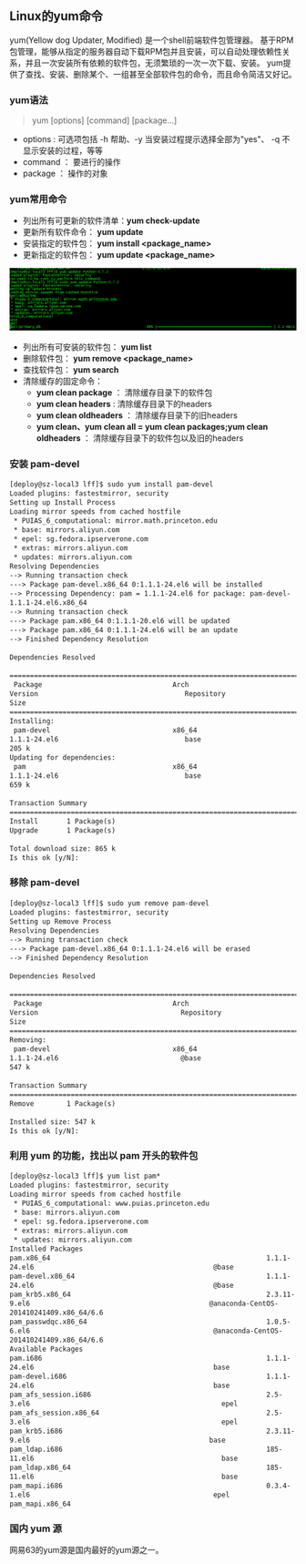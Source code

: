 ## Linux的yum命令

yum(Yellow dog Updater, Modified) 是一个shell前端软件包管理器。
基于RPM包管理，能够从指定的服务器自动下载RPM包并且安装，可以自动处理依赖性关系，并且一次安装所有依赖的软件包，无须繁琐的一次一次下载、安装。
yum提供了查找、安装、删除某个、一组甚至全部软件包的命令，而且命令简洁又好记。

### yum语法

>yum [options] [command] [package...]

- options : 可选项包括 -h 帮助、-y 当安装过程提示选择全部为"yes"、 -q 不显示安装的过程，等等
- command ： 要进行的操作
- package ： 操作的对象

### yum常用命令

- 列出所有可更新的软件清单：**yum check-update**
- 更新所有软件命令： **yum update**
- 安装指定的软件包： **yum install <package_name>**
- 更新指定的软件包： **yum update <package_name>**

![](yumupdate.png)

- 列出所有可安装的软件包： **yum list**
- 删除软件包： **yum remove <package_name>**
- 查找软件包： **yum search <keyword>**
- 清除缓存的固定命令：
    - **yum clean package** ： 清除缓存目录下的软件包
    - **yum clean headers** : 清除缓存目录下的headers
    - **yum clean oldheaders** ： 清除缓存目录下的旧headers
    - **yum clean、yum clean all = yum clean packages;yum clean oldheaders** ： 清除缓存目录下的软件包以及旧的headers

### 安装 pam-devel
```shell
[deploy@sz-local3 lff]$ sudo yum install pam-devel
Loaded plugins: fastestmirror, security
Setting up Install Process
Loading mirror speeds from cached hostfile
 * PUIAS_6_computational: mirror.math.princeton.edu
 * base: mirrors.aliyun.com
 * epel: sg.fedora.ipserverone.com
 * extras: mirrors.aliyun.com
 * updates: mirrors.aliyun.com
Resolving Dependencies
--> Running transaction check
---> Package pam-devel.x86_64 0:1.1.1-24.el6 will be installed
--> Processing Dependency: pam = 1.1.1-24.el6 for package: pam-devel-1.1.1-24.el6.x86_64
--> Running transaction check
---> Package pam.x86_64 0:1.1.1-20.el6 will be updated
---> Package pam.x86_64 0:1.1.1-24.el6 will be an update
--> Finished Dependency Resolution

Dependencies Resolved

===============================================================================================================================================================
 Package                                Arch                                Version                                    Repository                         Size
===============================================================================================================================================================
Installing:
 pam-devel                              x86_64                              1.1.1-24.el6                               base                              205 k
Updating for dependencies:
 pam                                    x86_64                              1.1.1-24.el6                               base                              659 k

Transaction Summary
===============================================================================================================================================================
Install       1 Package(s)
Upgrade       1 Package(s)

Total download size: 865 k
Is this ok [y/N]: 
```

### 移除 pam-devel

```shell
[deploy@sz-local3 lff]$ sudo yum remove pam-devel
Loaded plugins: fastestmirror, security
Setting up Remove Process
Resolving Dependencies
--> Running transaction check
---> Package pam-devel.x86_64 0:1.1.1-24.el6 will be erased
--> Finished Dependency Resolution

Dependencies Resolved

===============================================================================================================================================================
 Package                                Arch                                Version                                   Repository                          Size
===============================================================================================================================================================
Removing:
 pam-devel                              x86_64                              1.1.1-24.el6                              @base                              547 k

Transaction Summary
===============================================================================================================================================================
Remove        1 Package(s)

Installed size: 547 k
Is this ok [y/N]: 
```

### 利用 yum 的功能，找出以 pam 开头的软件包

```shell
[deploy@sz-local3 lff]$ yum list pam*
Loaded plugins: fastestmirror, security
Loading mirror speeds from cached hostfile
 * PUIAS_6_computational: www.puias.princeton.edu
 * base: mirrors.aliyun.com
 * epel: sg.fedora.ipserverone.com
 * extras: mirrors.aliyun.com
 * updates: mirrors.aliyun.com
Installed Packages
pam.x86_64                                                     1.1.1-24.el6                                            @base                                   
pam-devel.x86_64                                               1.1.1-24.el6                                            @base                                   
pam_krb5.x86_64                                                2.3.11-9.el6                                            @anaconda-CentOS-201410241409.x86_64/6.6
pam_passwdqc.x86_64                                            1.0.5-6.el6                                             @anaconda-CentOS-201410241409.x86_64/6.6
Available Packages
pam.i686                                                       1.1.1-24.el6                                            base                                    
pam-devel.i686                                                 1.1.1-24.el6                                            base                                    
pam_afs_session.i686                                           2.5-3.el6                                               epel                                    
pam_afs_session.x86_64                                         2.5-3.el6                                               epel                                    
pam_krb5.i686                                                  2.3.11-9.el6                                            base                                    
pam_ldap.i686                                                  185-11.el6                                              base                                    
pam_ldap.x86_64                                                185-11.el6                                              base                                    
pam_mapi.i686                                                  0.3.4-1.el6                                             epel                                    
pam_mapi.x86_64                                           
```

### 国内 yum 源

网易63的yum源是国内最好的yum源之一。

#### 
